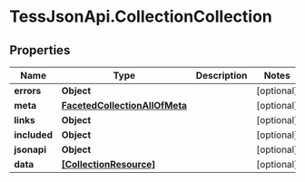 # TessJsonApi.CollectionCollection

## Properties

Name | Type | Description | Notes
------------ | ------------- | ------------- | -------------
**errors** | **Object** |  | [optional] 
**meta** | [**FacetedCollectionAllOfMeta**](FacetedCollectionAllOfMeta.md) |  | [optional] 
**links** | **Object** |  | [optional] 
**included** | **Object** |  | [optional] 
**jsonapi** | **Object** |  | [optional] 
**data** | [**[CollectionResource]**](CollectionResource.md) |  | [optional] 


